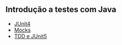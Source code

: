 ## Introdução a testes com Java

 - [JUnit4](https://github.com/matheusmv/dio-courses/tree/main/Testes%20com%20Java/junit4)
 - [Mocks](https://github.com/matheusmv/dio-courses/tree/main/Testes%20com%20Java/mocks)
 - [TDD e JUnit5](https://github.com/matheusmv/dio-courses/tree/main/Testes%20com%20Java/tdd)
